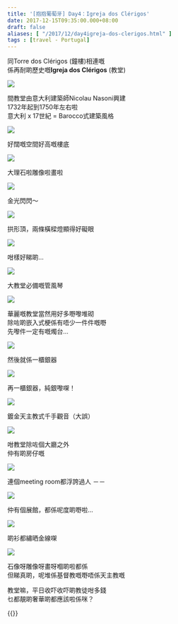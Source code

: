 ```yaml
---
title: '[抱抱葡萄牙] Day4：Igreja dos Clérigos'
date: 2017-12-15T09:35:00.000+08:00
draft: false
aliases: [ "/2017/12/day4igreja-dos-clerigos.html" ]
tags : [travel - Portugal]
---
```


同Torre dos Clérigos (鐘樓)相連嘅  
係再耐啲歷史嘅**Igreja dos Clérigos** (教堂)  

[![](https://c1.staticflickr.com/5/4553/27157606599_db682c721c_z.jpg)](https://c1.staticflickr.com/5/4553/27157606599_db682c721c_z.jpg)

間教堂由意大利建築師Nicolau Nasoni興建  
1732年起到1750年左右啦  
意大利 x 17世紀 = Barocco式建築風格  

[![](https://c1.staticflickr.com/5/4262/35047448013_bc022e0ba4_z.jpg)](https://c1.staticflickr.com/5/4262/35047448013_bc022e0ba4_z.jpg)

好闊嘅空間好高嘅樓底  

[![](https://c1.staticflickr.com/5/4579/25062863408_9c674bc442_z.jpg)](https://c1.staticflickr.com/5/4579/25062863408_9c674bc442_z.jpg)

大理石啦雕像啦畫啦  

[![](https://c1.staticflickr.com/5/4685/24069748827_68bb84a022_z.jpg)](https://c1.staticflickr.com/5/4685/24069748827_68bb84a022_z.jpg)

金光閃閃～  

[![](https://c1.staticflickr.com/5/4546/25063038338_c7309ea71a_z.jpg)](https://c1.staticflickr.com/5/4546/25063038338_c7309ea71a_z.jpg)

拱形頂，兩條橫樑燈顯得好礙眼  

[![](https://c1.staticflickr.com/5/4540/25062609978_3063f4bcc6_z.jpg)](https://c1.staticflickr.com/5/4540/25062609978_3063f4bcc6_z.jpg)

咁樣好睇啲...  

[![](https://c1.staticflickr.com/5/4639/27157299209_3b92f8da85_z.jpg)](https://c1.staticflickr.com/5/4639/27157299209_3b92f8da85_z.jpg)

大教堂必備嘅管風琴  

[![](https://c1.staticflickr.com/5/4680/38935446791_c630b7567e_z.jpg)](https://c1.staticflickr.com/5/4680/38935446791_c630b7567e_z.jpg)

華麗嘅教堂當然用好多嘢嚟堆砌  
除咗啲嵌入式梗係有唔少一件件嘅嘢  
先嚟件一定有嘅燭台...  

[![](https://c1.staticflickr.com/5/4566/25063906958_68d561eb5c_z.jpg)](https://c1.staticflickr.com/5/4566/25063906958_68d561eb5c_z.jpg)

然後就係一櫃銀器  

[![](https://c1.staticflickr.com/5/4555/38049302275_3a1264bdf9_z.jpg)](https://c1.staticflickr.com/5/4555/38049302275_3a1264bdf9_z.jpg)

再一櫃銀器，純銀嚟㗎！  

[![](https://c1.staticflickr.com/5/4643/25063906378_ca4dbb8c53_z.jpg)](https://c1.staticflickr.com/5/4643/25063906378_ca4dbb8c53_z.jpg)

鍍金天主教式千手觀音（大誤）  

[![](https://c1.staticflickr.com/5/4535/38899569722_cb20b3664e_z.jpg)](https://c1.staticflickr.com/5/4535/38899569722_cb20b3664e_z.jpg)

咁教堂除咗個大廳之外  
仲有啲房仔嘅  

[![](https://c1.staticflickr.com/5/4583/38899569362_bdeaacb617_z.jpg)](https://c1.staticflickr.com/5/4583/38899569362_bdeaacb617_z.jpg)

連個meeting room都浮誇過人 －－  

[![](https://c1.staticflickr.com/5/4573/38936638211_8cabc0d1e7_z.jpg)](https://c1.staticflickr.com/5/4573/38936638211_8cabc0d1e7_z.jpg)

仲有個展館，都係呢度啲嘢啦...  

[![](https://c1.staticflickr.com/5/4686/24071578577_f83a3c90a3_z.jpg)](https://c1.staticflickr.com/5/4686/24071578577_f83a3c90a3_z.jpg)

啲衫都繡晒金線㗎  

[![](https://c1.staticflickr.com/5/4644/27159431859_6ba6806f9b_z.jpg)](https://c1.staticflickr.com/5/4644/27159431859_6ba6806f9b_z.jpg)

石像呀雕像呀畫呀嗰啲啦都係  
但睇真啲，呢堆係基督教嘅嘢唔係天主教嘅  
  
  
教堂嘛，平日收吓收吓啲教徒咁多錢  
乜都靚啲奢華啲都應該啦係咪？  
  
  
  
  

{{<portugal>}}  
